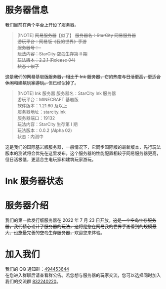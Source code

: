 # 服务器信息

我们目前在两个平台上开设了服务器。


> [!NOTE] <del>网易服务器</del>【似了】
 <del>服务器名：StarCity 网易服务器  
 游玩平台：网易版《我的世界》手游  
 服务器号：-  
 玩法内容：StarCity 空岛生存第 II 期  
 玩法版本：2.2.1 (Release 04)  
 状态：似了</del>  

<del>这是我们的网易基岩版服务器，相比于 Ink 服务器，它的热度与日活更高，更适合休闲和建筑玩家游玩。</del>但已经似掉了。

> [!NOTE] Ink 服务器
 服务器名：StarCity Ink 服务器  
 游玩平台：MINECRAFT 基岩版  
 软件版本：1.21.60 及以上  
 服务器地址：starcity.ink  
 服务器端口：19132  
 玩法内容：StarCity 生存第 I 期  
 玩法版本：0.0.2 (Alpha 02)  
 状态：内测中  

这是我们的国际基岩版服务器，一般情况下，它同步国际版的最新版本，先行玩法版本的测试将会优先在这里发布。这个服务器的性能配置相较于网易服务器更高，但日活极低，更适合生电玩家和建筑玩家游玩。

# Ink 服务器状态

<div id="minecraft-server-checker"></div>

<script>
// 确保只在浏览器环境执行
if (typeof window !== 'undefined' && typeof document !== 'undefined') {
  // 动态加载脚本
  const script = document.createElement('script')
  script.src = 'https://craftblockht6x.github.io/minecraft-server-checker.js'
  script.onload = () => {
    initMinecraftServerChecker({
      containerId: 'minecraft-server-checker',
      defaultServers: [
      { address: "StarCity.ink:19132" }, // 示例服务器
      // { address: "另一服务器地址：端口" }
    ],
    
    // 显示设置（控制显示哪些信息）
    displaySettings: {
      motd: true,       // 服务器公告
      version: true,    // 游戏版本
      players: true,    // 玩家数量
      gamemode: true,   // 游戏模式
      edition: true,    // 版本类型
      software: true,   // 服务器软件
      plugins: true,    // 插件列表
      delay: true       // 延迟信息
    },
    
    // 其他配置
    allowUserInput: false,     // 是否允许用户输入新服务器
    refreshInterval: 5000,     // 刷新间隔（毫秒）
    showAdvancedOptions: true, // 显示高级选项
    
    // 自定义主题（可选）
    theme: {
      cardBackgroundColor: '#2c3e50',
      textColor: '#ffffff',
      primaryColor: '#3498db',
      secondaryColor: '#95a5a6',
      successColor: '#2ecc71',
      warningColor: '#f39c12',
      errorColor: '#e74c3c'
    }
  });
};
}
document.head.appendChild(script);
</script>

# 服务器介绍

我们的第一款发行版服务器在 2022 年 7 月 23 日开放。<del>这是一个空岛生存服务器，我们精心设计了服务器的玩法，这将是您在网易我的世界手游看到的规模最大、设施最完善的空岛生存服务器，</del>欢迎您来体验。

# 加入我们

我们的 QQ 通知群：[494453644](https://qm.qq.com/q/494453644)  
在您进入群聊后请查看群公告。若您想与服务器的玩家交流，您可以选择同时加入我们的交流群 [832240220](https://jq.qq.com/?_wv=1027&k=832240220)。